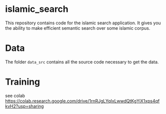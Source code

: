 # islamic_search
This repository contains code for the islamic search application. It gives you the ability to make efficient semantic search over some islamic corpus.


# Data
The folder `data_src` contains all the source code necessary to get the data.




# Training
see colab https://colab.research.google.com/drive/1rnRJgLYqIxLwwdQtKgYiX1xps4qfkvH2?usp=sharing 